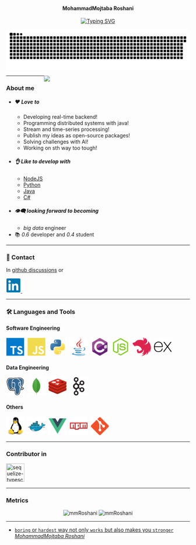 <div align="center">
    
####  MohammadMojtaba Roshani
[![Typing SVG](https://readme-typing-svg.demolab.com?font=Fira+Code&size=12&pause=1000&color=000000&center=true&vCenter=true&repeat=false&width=435&lines=Junior+software+%26+data+engineer)](https://git.io/typing-svg)
    
  ![Snake animation](https://github.com/mmRoshani/mmRoshani/blob/output/github-contribution-grid-snake.svg)

</div>

<img align="right" height="" width="400em" src="https://github-readme-stats.vercel.app/api/wakatime?username=mmroshani&hide_title=true&hide_border=true&langs_count=20&bg_color=00000000&text_color=777" />

---

### About me

  - ##### ❤ Love to
    - Developing real-time backend!
    - Programming distributed systems with java!
    - Stream and time-series processing!
    - Publish my ideas as open-source packages!
    - Solving challenges with AI!
    - Working on sth way too tough!
  - ##### 👌 Like to develop with
      -   [NodeJS](https://nodejs.org/) 
      -   [Python](https://www.python.org/)
      -   [Java](https://www.AreYouKiddingMe/answer?query=yes/)
      -   [C#](https://www.AreYouKiddingMe/answer?query=yes/)
  - ##### 👁‍🗨 looking forward to becoming
    -  *big data* engineer
  - 📚 *0.6* developer and *0.4* student

---

### :call_me_hand: Contact

In [github discussions](https://github.com/mmRoshani/mmRoshani/discussions) or

<div id="badges">
  
  <a href="https://www.linkedin.com/in/mohammad-mojtaba-roshani">
    <img src="https://github.com/devicons/devicon/blob/master/icons/linkedin/linkedin-original.svg" alt="LinkedIn Badge" width="40" height="40"/>
  </a>&nbsp; 
  
</div>

---

### :hammer_and_wrench: Languages and Tools

#### Software Engineering
<div>
  <img src="https://github.com/devicons/devicon/blob/master/icons/typescript/typescript-original.svg" title="typescript" alt="typescript" width="50" height="50"/>&nbsp;
    <img src="https://github.com/devicons/devicon/blob/master/icons/javascript/javascript-plain.svg" title="javascript" alt="javascript" width="50" height="50"/>&nbsp;
  <img src="https://github.com/devicons/devicon/blob/master/icons/python/python-original.svg" title="Python" alt="Python" width="50" height="50"/>&nbsp;
   <img src="https://github.com/devicons/devicon/blob/master/icons/java/java-original.svg" title="java" **alt="java" width="50" height="50"/>&nbsp;
    <img src="https://github.com/devicons/devicon/blob/master/icons/csharp/csharp-original.svg" title="csharp" **alt="csharp" width="50" height="50"/>&nbsp;
  <img src="https://github.com/devicons/devicon/blob/master/icons/nodejs/nodejs-original.svg" title="node-js" **alt="node-js" width="50" height="50"/>&nbsp;
  <img src="https://github.com/devicons/devicon/blob/master/icons/nestjs/nestjs-plain.svg" title="nestjs" **alt="nestjs" width="50" height="50"/>&nbsp;
    <img src="https://github.com/devicons/devicon/blob/master/icons/express/express-original.svg" title="express" **alt="express" width="50" height="50"/>&nbsp;
</div>

#### Data Engineering

<div>
<img src="https://github.com/devicons/devicon/blob/master/icons/postgresql/postgresql-original.svg" title="postgresql" **alt="postgresql" width="50" height="50"/>&nbsp;    
<img src="https://github.com/devicons/devicon/blob/master/icons/mongodb/mongodb-original.svg" title="mongodb" **alt="mongodb" width="50" height="50"/>&nbsp;
<img src="https://github.com/devicons/devicon/blob/master/icons/redis/redis-original.svg" title="redis" **alt="redis" width="50" height="50"/>&nbsp;
<img src="https://github.com/devicons/devicon/blob/master/icons/apachekafka/apachekafka-original.svg" title="kafka" **alt="kafka" width="50" height="50"/>&nbsp;
</div>


#### Others

<div>
    <img src="https://github.com/devicons/devicon/blob/master/icons/linux/linux-original.svg" title="linux" **alt="linux" width="50" height="50"/>&nbsp;
      <img src="https://github.com/devicons/devicon/blob/master/icons/docker/docker-original.svg" title="docker" **alt="docker" width="50" height="50"/>&nbsp;
  <img src="https://github.com/devicons/devicon/blob/master/icons/vuejs/vuejs-original.svg" title="vuejs" **alt="vuejs" width="50" height="50"/>&nbsp;
    <img src="https://github.com/devicons/devicon/blob/master/icons/npm/npm-original-wordmark.svg" title="nestjs" **alt="nestjs" width="50" height="50"/>&nbsp;
        <img src="https://github.com/devicons/devicon/blob/master/icons/git/git-original.svg" title="git" **alt="git" width="50" height="50"/>&nbsp;
</div>

---

### Contributor in

<div>
<a href="https://www.npmjs.com/package/sequelize-typescript-migration-lts"  target="_blank"><img src="https://github.com/mmRoshani/sequelize-typescript-migration/blob/master/doc/assets/sequelize-logo-443x512.png" title="sequelize-typescript-migration-lts" **alt="sequelize-typescript-migration-lts" width="50" height="50"/></a>&nbsp; 
</div>


---

### Metrics

<div align="center">
  
<p> <img height="180em" src="https://github-readme-stats-git-masterrstaa-rickstaa.vercel.app/api?username=mmRoshani&show_icons=true&theme=algolia&include_all_commits=true&count_private=true" alt="mmRoshani"/> <img height="180em" src="https://github-readme-stats-git-masterrstaa-rickstaa.vercel.app/api/top-langs/?username=mmRoshani&layout=compact&langs_count=7&theme=algolia"alt="mmRoshani"/>
    <a href="https://github.com/anuraghazra/github-readme-stats">
    </p>
 
</div>
 
---

- `boring` or `hardest` way not only `works` but also makes you `stronger` *MohammadMojtaba Roshani*

